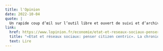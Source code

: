 ```yaml
---
title: l'Opinion
date: 2022-10-04
quote: | 
  Un rapide coup d’œil sur l’outil libre et ouvert de suivi et d’archivage des évolutions des CGU des principaux fournisseurs de services en ligne « Open Terms Archive », développé par l’Ambassadeur pour le numérique, montre à quel point les textes juridiques sont indigestes et évolutifs.
link: 
  href: https://www.lopinion.fr/economie/etat-et-reseaux-sociaux-penser-citizen-centric-la-chronique-de-david-lacombled
  title: "«Etat et réseaux sociaux: penser citizen centric». La chronique de David Lacombled"
  text: Lire
---
```

